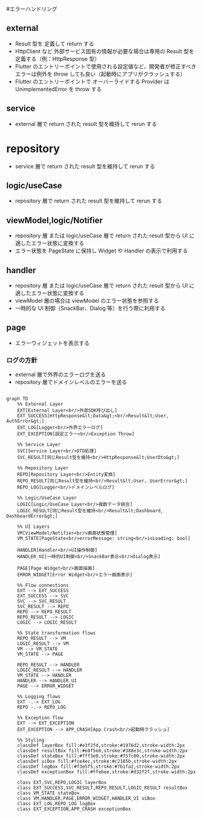 #エラーハンドリング

## external

- Result 型を 定義して return する
- HttpClient など 外部サービス固有の情報が必要な場合は専用の Result 型を定義する（例：HttpResponse 型）
- Flutter のエントリーポイントで使用される設定値など、開発者が修正すべきエラーは例外を throw しても良い（起動時にアプリがクラッシュする）
- Flutter のエントリーポイントで オーバーライドする Provider は UnimplementedError を throw する

## service

- external 層で return された result 型を維持して rerun する

# repository

- service 層で return された result 型を維持して rerun する

## logic/useCase

- repository 層で return された result 型を維持して rerun する

## viewModel,logic/Notifier

- repository 層 または logic/useCase 層で return された result 型から UI に適したエラー状態に変換する
- エラー状態を PageState に保持し Widget や Handler の表示で利用する

## handler

- repository 層 または logic/useCase 層で return された result 型から UI に適したエラー状態に変換する
- viewModel 層の場合は viewModel のエラー状態を参照する
- 一時的な UI 制御（SnackBar、Dialog 等）を行う際に利用する

## page

- エラーウィジェットを表示する

### ログの方針

- external 層で外界のエラーログを送る
- repository 層でドメインレベルのエラーを送る

```mermaid

graph TD
    %% External Layer
    EXT[External Layer<br/>外部SDK呼び出し]
    EXT_SUCCESS[HttpResponse&lt;Data&gt;<br/>Result&lt;User, AuthError&gt;]
    EXT_LOG[Logger<br/>外界エラーログ]
    EXT_EXCEPTION[設定エラー<br/>Exception Throw]

    %% Service Layer
    SVC[Service Layer<br/>DTO処理]
    SVC_RESULT[同じResult型を維持<br/>HttpResponse&lt;UserDto&gt;]

    %% Repository Layer
    REPO[Repository Layer<br/>Entity変換]
    REPO_RESULT[同じResult型を維持<br/>Result&lt;User, UserError&gt;]
    REPO_LOG[Logger<br/>ドメインレベルログ]

    %% Logic/UseCase Layer
    LOGIC[Logic/UseCase Layer<br/>複数データ統合]
    LOGIC_RESULT[同じResult型を維持<br/>Result&lt;Dashboard, DashboardError&gt;]

    %% UI Layers
    VM[ViewModel/Notifier<br/>画面状態管理]
    VM_STATE[PageState<br/>errorMessage: string<br/>isLoading: bool]

    HANDLER[Handler<br/>UI操作制御]
    HANDLER_UI[一時的UI制御<br/>SnackBar表示<br/>Dialog表示]

    PAGE[Page Widget<br/>画面描画]
    ERROR_WIDGET[Error Widget<br/>エラー画面表示]

    %% Flow connections
    EXT --> EXT_SUCCESS
    EXT_SUCCESS --> SVC
    SVC --> SVC_RESULT
    SVC_RESULT --> REPO
    REPO --> REPO_RESULT
    REPO_RESULT --> LOGIC
    LOGIC --> LOGIC_RESULT

    %% State transformation flows
    REPO_RESULT --> VM
    LOGIC_RESULT --> VM
    VM --> VM_STATE
    VM_STATE --> PAGE

    REPO_RESULT --> HANDLER
    LOGIC_RESULT --> HANDLER
    VM_STATE --> HANDLER
    HANDLER --> HANDLER_UI
    PAGE --> ERROR_WIDGET

    %% Logging flows
    EXT -.-> EXT_LOG
    REPO -.-> REPO_LOG

    %% Exception flow
    EXT --> EXT_EXCEPTION
    EXT_EXCEPTION --> APP_CRASH[App Crash<br/>起動時クラッシュ]

    %% Styling
    classDef layerBox fill:#e3f2fd,stroke:#1976d2,stroke-width:2px
    classDef resultBox fill:#e8f5e8,stroke:#388e3c,stroke-width:2px
    classDef stateBox fill:#fff3e0,stroke:#f57c00,stroke-width:2px
    classDef uiBox fill:#fce4ec,stroke:#c2185b,stroke-width:2px
    classDef logBox fill:#f3e5f5,stroke:#7b1fa2,stroke-width:2px
    classDef exceptionBox fill:#ffebee,stroke:#d32f2f,stroke-width:2px

    class EXT,SVC,REPO,LOGIC layerBox
    class EXT_SUCCESS,SVC_RESULT,REPO_RESULT,LOGIC_RESULT resultBox
    class VM_STATE stateBox
    class VM,HANDLER,PAGE,ERROR_WIDGET,HANDLER_UI uiBox
    class EXT_LOG,REPO_LOG logBox
    class EXT_EXCEPTION,APP_CRASH exceptionBox

```
